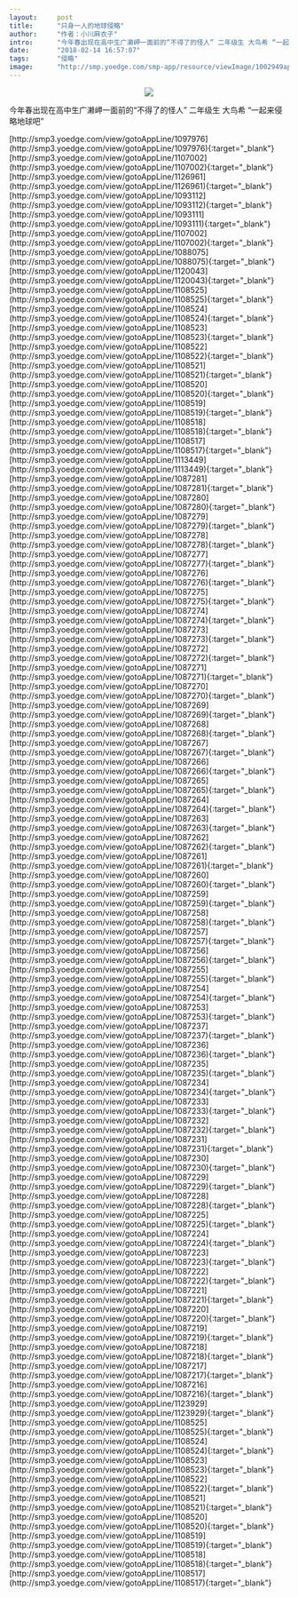 ```yaml
---
layout:     post
title:      "只身一人的地球侵略"
author:     "作者：小川麻衣子"
intro:      "今年春出现在高中生广濑岬一面前的“不得了的怪人” 二年级生 大鸟希 “一起来侵略地球吧”"
date:       "2018-02-14 16:57:07"
tags:       "侵略"
image:      "http://smp.yoedge.com/smp-app/resource/viewImage/1002949appline.png"
---
```

<div style="text-align: center">
<p><img src="http://smp.yoedge.com/smp-app/resource/viewImage/1002949appline.png"/></p>
</div>
<p class="post-meta">
<span>今年春出现在高中生广濑岬一面前的“不得了的怪人” 二年级生 大鸟希 “一起来侵略地球吧”</span>
</p>
[http://smp3.yoedge.com/view/gotoAppLine/1097976](http://smp3.yoedge.com/view/gotoAppLine/1097976){:target="_blank"}
[http://smp3.yoedge.com/view/gotoAppLine/1107002](http://smp3.yoedge.com/view/gotoAppLine/1107002){:target="_blank"}
[http://smp3.yoedge.com/view/gotoAppLine/1126961](http://smp3.yoedge.com/view/gotoAppLine/1126961){:target="_blank"}
[http://smp3.yoedge.com/view/gotoAppLine/1093112](http://smp3.yoedge.com/view/gotoAppLine/1093112){:target="_blank"}
[http://smp3.yoedge.com/view/gotoAppLine/1093111](http://smp3.yoedge.com/view/gotoAppLine/1093111){:target="_blank"}
[http://smp3.yoedge.com/view/gotoAppLine/1107002](http://smp3.yoedge.com/view/gotoAppLine/1107002){:target="_blank"}
[http://smp3.yoedge.com/view/gotoAppLine/1088075](http://smp3.yoedge.com/view/gotoAppLine/1088075){:target="_blank"}
[http://smp3.yoedge.com/view/gotoAppLine/1120043](http://smp3.yoedge.com/view/gotoAppLine/1120043){:target="_blank"}
[http://smp3.yoedge.com/view/gotoAppLine/1108525](http://smp3.yoedge.com/view/gotoAppLine/1108525){:target="_blank"}
[http://smp3.yoedge.com/view/gotoAppLine/1108524](http://smp3.yoedge.com/view/gotoAppLine/1108524){:target="_blank"}
[http://smp3.yoedge.com/view/gotoAppLine/1108523](http://smp3.yoedge.com/view/gotoAppLine/1108523){:target="_blank"}
[http://smp3.yoedge.com/view/gotoAppLine/1108522](http://smp3.yoedge.com/view/gotoAppLine/1108522){:target="_blank"}
[http://smp3.yoedge.com/view/gotoAppLine/1108521](http://smp3.yoedge.com/view/gotoAppLine/1108521){:target="_blank"}
[http://smp3.yoedge.com/view/gotoAppLine/1108520](http://smp3.yoedge.com/view/gotoAppLine/1108520){:target="_blank"}
[http://smp3.yoedge.com/view/gotoAppLine/1108519](http://smp3.yoedge.com/view/gotoAppLine/1108519){:target="_blank"}
[http://smp3.yoedge.com/view/gotoAppLine/1108518](http://smp3.yoedge.com/view/gotoAppLine/1108518){:target="_blank"}
[http://smp3.yoedge.com/view/gotoAppLine/1108517](http://smp3.yoedge.com/view/gotoAppLine/1108517){:target="_blank"}
[http://smp3.yoedge.com/view/gotoAppLine/1113449](http://smp3.yoedge.com/view/gotoAppLine/1113449){:target="_blank"}
[http://smp3.yoedge.com/view/gotoAppLine/1087281](http://smp3.yoedge.com/view/gotoAppLine/1087281){:target="_blank"}
[http://smp3.yoedge.com/view/gotoAppLine/1087280](http://smp3.yoedge.com/view/gotoAppLine/1087280){:target="_blank"}
[http://smp3.yoedge.com/view/gotoAppLine/1087279](http://smp3.yoedge.com/view/gotoAppLine/1087279){:target="_blank"}
[http://smp3.yoedge.com/view/gotoAppLine/1087278](http://smp3.yoedge.com/view/gotoAppLine/1087278){:target="_blank"}
[http://smp3.yoedge.com/view/gotoAppLine/1087277](http://smp3.yoedge.com/view/gotoAppLine/1087277){:target="_blank"}
[http://smp3.yoedge.com/view/gotoAppLine/1087276](http://smp3.yoedge.com/view/gotoAppLine/1087276){:target="_blank"}
[http://smp3.yoedge.com/view/gotoAppLine/1087275](http://smp3.yoedge.com/view/gotoAppLine/1087275){:target="_blank"}
[http://smp3.yoedge.com/view/gotoAppLine/1087274](http://smp3.yoedge.com/view/gotoAppLine/1087274){:target="_blank"}
[http://smp3.yoedge.com/view/gotoAppLine/1087273](http://smp3.yoedge.com/view/gotoAppLine/1087273){:target="_blank"}
[http://smp3.yoedge.com/view/gotoAppLine/1087272](http://smp3.yoedge.com/view/gotoAppLine/1087272){:target="_blank"}
[http://smp3.yoedge.com/view/gotoAppLine/1087271](http://smp3.yoedge.com/view/gotoAppLine/1087271){:target="_blank"}
[http://smp3.yoedge.com/view/gotoAppLine/1087270](http://smp3.yoedge.com/view/gotoAppLine/1087270){:target="_blank"}
[http://smp3.yoedge.com/view/gotoAppLine/1087269](http://smp3.yoedge.com/view/gotoAppLine/1087269){:target="_blank"}
[http://smp3.yoedge.com/view/gotoAppLine/1087268](http://smp3.yoedge.com/view/gotoAppLine/1087268){:target="_blank"}
[http://smp3.yoedge.com/view/gotoAppLine/1087267](http://smp3.yoedge.com/view/gotoAppLine/1087267){:target="_blank"}
[http://smp3.yoedge.com/view/gotoAppLine/1087266](http://smp3.yoedge.com/view/gotoAppLine/1087266){:target="_blank"}
[http://smp3.yoedge.com/view/gotoAppLine/1087265](http://smp3.yoedge.com/view/gotoAppLine/1087265){:target="_blank"}
[http://smp3.yoedge.com/view/gotoAppLine/1087264](http://smp3.yoedge.com/view/gotoAppLine/1087264){:target="_blank"}
[http://smp3.yoedge.com/view/gotoAppLine/1087263](http://smp3.yoedge.com/view/gotoAppLine/1087263){:target="_blank"}
[http://smp3.yoedge.com/view/gotoAppLine/1087262](http://smp3.yoedge.com/view/gotoAppLine/1087262){:target="_blank"}
[http://smp3.yoedge.com/view/gotoAppLine/1087261](http://smp3.yoedge.com/view/gotoAppLine/1087261){:target="_blank"}
[http://smp3.yoedge.com/view/gotoAppLine/1087260](http://smp3.yoedge.com/view/gotoAppLine/1087260){:target="_blank"}
[http://smp3.yoedge.com/view/gotoAppLine/1087259](http://smp3.yoedge.com/view/gotoAppLine/1087259){:target="_blank"}
[http://smp3.yoedge.com/view/gotoAppLine/1087258](http://smp3.yoedge.com/view/gotoAppLine/1087258){:target="_blank"}
[http://smp3.yoedge.com/view/gotoAppLine/1087257](http://smp3.yoedge.com/view/gotoAppLine/1087257){:target="_blank"}
[http://smp3.yoedge.com/view/gotoAppLine/1087256](http://smp3.yoedge.com/view/gotoAppLine/1087256){:target="_blank"}
[http://smp3.yoedge.com/view/gotoAppLine/1087255](http://smp3.yoedge.com/view/gotoAppLine/1087255){:target="_blank"}
[http://smp3.yoedge.com/view/gotoAppLine/1087254](http://smp3.yoedge.com/view/gotoAppLine/1087254){:target="_blank"}
[http://smp3.yoedge.com/view/gotoAppLine/1087253](http://smp3.yoedge.com/view/gotoAppLine/1087253){:target="_blank"}
[http://smp3.yoedge.com/view/gotoAppLine/1087237](http://smp3.yoedge.com/view/gotoAppLine/1087237){:target="_blank"}
[http://smp3.yoedge.com/view/gotoAppLine/1087236](http://smp3.yoedge.com/view/gotoAppLine/1087236){:target="_blank"}
[http://smp3.yoedge.com/view/gotoAppLine/1087235](http://smp3.yoedge.com/view/gotoAppLine/1087235){:target="_blank"}
[http://smp3.yoedge.com/view/gotoAppLine/1087234](http://smp3.yoedge.com/view/gotoAppLine/1087234){:target="_blank"}
[http://smp3.yoedge.com/view/gotoAppLine/1087233](http://smp3.yoedge.com/view/gotoAppLine/1087233){:target="_blank"}
[http://smp3.yoedge.com/view/gotoAppLine/1087232](http://smp3.yoedge.com/view/gotoAppLine/1087232){:target="_blank"}
[http://smp3.yoedge.com/view/gotoAppLine/1087231](http://smp3.yoedge.com/view/gotoAppLine/1087231){:target="_blank"}
[http://smp3.yoedge.com/view/gotoAppLine/1087230](http://smp3.yoedge.com/view/gotoAppLine/1087230){:target="_blank"}
[http://smp3.yoedge.com/view/gotoAppLine/1087229](http://smp3.yoedge.com/view/gotoAppLine/1087229){:target="_blank"}
[http://smp3.yoedge.com/view/gotoAppLine/1087228](http://smp3.yoedge.com/view/gotoAppLine/1087228){:target="_blank"}
[http://smp3.yoedge.com/view/gotoAppLine/1087225](http://smp3.yoedge.com/view/gotoAppLine/1087225){:target="_blank"}
[http://smp3.yoedge.com/view/gotoAppLine/1087224](http://smp3.yoedge.com/view/gotoAppLine/1087224){:target="_blank"}
[http://smp3.yoedge.com/view/gotoAppLine/1087223](http://smp3.yoedge.com/view/gotoAppLine/1087223){:target="_blank"}
[http://smp3.yoedge.com/view/gotoAppLine/1087222](http://smp3.yoedge.com/view/gotoAppLine/1087222){:target="_blank"}
[http://smp3.yoedge.com/view/gotoAppLine/1087221](http://smp3.yoedge.com/view/gotoAppLine/1087221){:target="_blank"}
[http://smp3.yoedge.com/view/gotoAppLine/1087220](http://smp3.yoedge.com/view/gotoAppLine/1087220){:target="_blank"}
[http://smp3.yoedge.com/view/gotoAppLine/1087219](http://smp3.yoedge.com/view/gotoAppLine/1087219){:target="_blank"}
[http://smp3.yoedge.com/view/gotoAppLine/1087218](http://smp3.yoedge.com/view/gotoAppLine/1087218){:target="_blank"}
[http://smp3.yoedge.com/view/gotoAppLine/1087217](http://smp3.yoedge.com/view/gotoAppLine/1087217){:target="_blank"}
[http://smp3.yoedge.com/view/gotoAppLine/1087216](http://smp3.yoedge.com/view/gotoAppLine/1087216){:target="_blank"}
[http://smp3.yoedge.com/view/gotoAppLine/1123929](http://smp3.yoedge.com/view/gotoAppLine/1123929){:target="_blank"}
[http://smp3.yoedge.com/view/gotoAppLine/1108525](http://smp3.yoedge.com/view/gotoAppLine/1108525){:target="_blank"}
[http://smp3.yoedge.com/view/gotoAppLine/1108524](http://smp3.yoedge.com/view/gotoAppLine/1108524){:target="_blank"}
[http://smp3.yoedge.com/view/gotoAppLine/1108523](http://smp3.yoedge.com/view/gotoAppLine/1108523){:target="_blank"}
[http://smp3.yoedge.com/view/gotoAppLine/1108522](http://smp3.yoedge.com/view/gotoAppLine/1108522){:target="_blank"}
[http://smp3.yoedge.com/view/gotoAppLine/1108521](http://smp3.yoedge.com/view/gotoAppLine/1108521){:target="_blank"}
[http://smp3.yoedge.com/view/gotoAppLine/1108520](http://smp3.yoedge.com/view/gotoAppLine/1108520){:target="_blank"}
[http://smp3.yoedge.com/view/gotoAppLine/1108519](http://smp3.yoedge.com/view/gotoAppLine/1108519){:target="_blank"}
[http://smp3.yoedge.com/view/gotoAppLine/1108518](http://smp3.yoedge.com/view/gotoAppLine/1108518){:target="_blank"}
[http://smp3.yoedge.com/view/gotoAppLine/1108517](http://smp3.yoedge.com/view/gotoAppLine/1108517){:target="_blank"}


